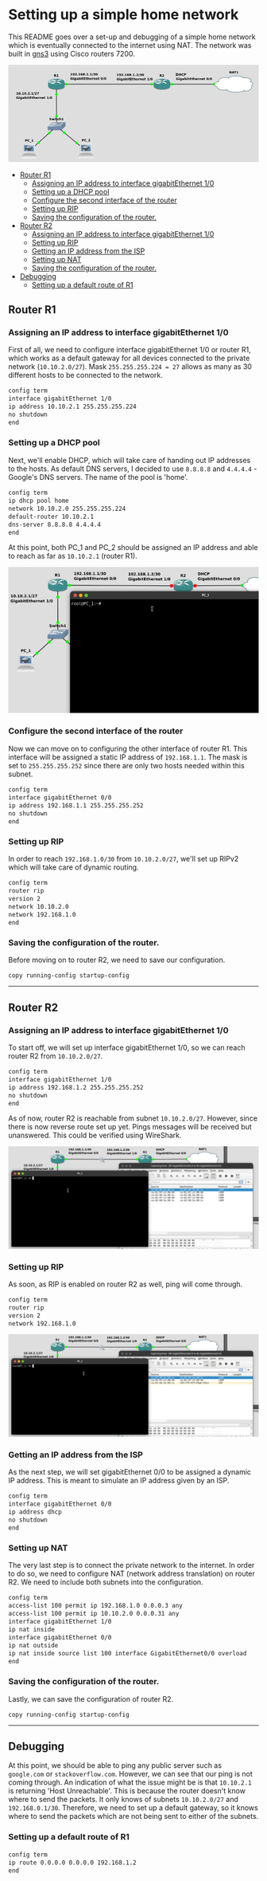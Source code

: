 # Setting up a simple home network

This README goes over a set-up and debugging of a simple home network which is eventually connected to the internet using NAT. The network was built in [gns3](https://www.gns3.com/) using Cisco routers 7200.

<img src="img/01.png">

- [Router R1](#router-r1)
  * [Assigning an IP address to interface gigabitEthernet 1/0](#assigning-an-ip-address-to-interface-gigabitethernet-1-0)
  * [Setting up a DHCP pool](#setting-up-a-dhcp-pool)
  * [Configure the second interface of the router](#configure-the-second-interface-of-the-router)
  * [Setting up RIP](#setting-up-rip)
  * [Saving the configuration of the router.](#saving-the-configuration-of-the-router)
- [Router R2](#router-r2)
  * [Assigning an IP address to interface gigabitEthernet 1/0](#assigning-an-ip-address-to-interface-gigabitethernet-1-0-1)
  * [Setting up RIP](#setting-up-rip-1)
  * [Getting an IP address from the ISP](#getting-an-ip-address-from-the-isp)
  * [Setting up NAT](#setting-up-nat)
  * [Saving the configuration of the router.](#saving-the-configuration-of-the-router-1)
- [Debugging](#debugging)
  * [Setting up a default route of R1](#setting-up-a-default-route-of-r1)

## Router R1

### Assigning an IP address to interface gigabitEthernet 1/0

First of all, we need to configure interface gigabitEthernet 1/0 or router R1, which works as a default gateway for all devices connected to the private network (`10.10.2.0/27`). Mask `255.255.255.224 = 27` allows as many as 30 different hosts to be connected to the network.

```
config term
interface gigabitEthernet 1/0
ip address 10.10.2.1 255.255.255.224
no shutdown
end
```

### Setting up a DHCP pool

Next, we'll enable DHCP, which will take care of handing out IP addresses to the hosts. As default DNS servers, I decided to use `8.8.8.8` and `4.4.4.4` - Google's DNS servers. The name of the pool is 'home'.

```
config term
ip dhcp pool home
network 10.10.2.0 255.255.255.224
default-router 10.10.2.1
dns-server 8.8.8.8 4.4.4.4
end
```

At this point, both PC_1 and PC_2 should be assigned an IP address and able to reach as far as `10.10.2.1` (router R1).

<img src="img/02.gif">

### Configure the second interface of the router

Now we can move on to configuring the other interface of router R1. This interface will be assigned a static IP address of `192.168.1.1`. The mask is set to `255.255.255.252` since there are only two hosts needed within this subnet.

```
config term
interface gigabitEthernet 0/0
ip address 192.168.1.1 255.255.255.252
no shutdown
end
```

### Setting up RIP

In order to reach `192.168.1.0/30` from `10.10.2.0/27`, we'll set up RIPv2 which will take care of dynamic routing.

```
config term
router rip
version 2
network 10.10.2.0
network 192.168.1.0
end
```
### Saving the configuration of the router.

Before moving on to router R2, we need to save our configuration.

```
copy running-config startup-config
```

---

## Router R2

### Assigning an IP address to interface gigabitEthernet 1/0

To start off, we will set up interface gigabitEthernet 1/0, so we can reach router R2 from `10.10.2.0/27`.

```
config term
interface gigabitEthernet 1/0
ip address 192.168.1.2 255.255.255.252
no shutdown
end
```

As of now, router R2 is reachable from subnet `10.10.2.0/27`. However, since there is now reverse route set up yet. Pings messages will be received but unanswered. This could be verified using WireShark.

<img src="img/03.gif">

### Setting up RIP

As soon, as RIP is enabled on router R2 as well, ping will come through.

```
config term
router rip
version 2
network 192.168.1.0
```

<img src="img/04.gif">

### Getting an IP address from the ISP

As the next step, we will set gigabitEthernet 0/0 to be assigned a dynamic IP address. This is meant to simulate an IP address given by an ISP.

```
config term
interface gigabitEthernet 0/0
ip address dhcp
no shutdown
end
```

### Setting up NAT

The very last step is to connect the private network to the internet. In order to do so, we need to configure NAT (network address translation) on router R2. We need to include both subnets into the configuration.

```
config term
access-list 100 permit ip 192.168.1.0 0.0.0.3 any
access-list 100 permit ip 10.10.2.0 0.0.0.31 any
interface gigabitEthernet 1/0
ip nat inside
interface gigabitEthernet 0/0
ip nat outside
ip nat inside source list 100 interface GigabitEthernet0/0 overload
end
```

### Saving the configuration of the router.

Lastly, we can save the configuration of router R2.

```
copy running-config startup-config
```

---

## Debugging

At this point, we should be able to ping any public server such as `google.com` or `stackoverflow.com`. However, we can see that our ping is not coming through. An indication of what the issue might be is that `10.10.2.1` is returning 'Host Unreachable'. This is because the router doesn't know where to send the packets. It only knows of subnets `10.10.2.0/27` and `192.168.0.1/30`. Therefore, we need to set up a default gateway, so it knows where to send the packets which are not being sent to either of the subnets.

### Setting up a default route of R1

```
config term
ip route 0.0.0.0 0.0.0.0 192.168.1.2
end
```